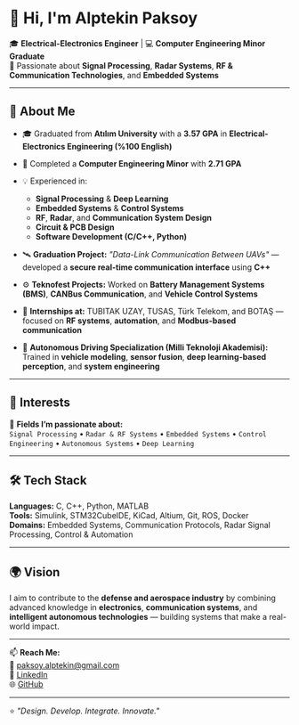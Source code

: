 # 👋 Hi, I'm Alptekin Paksoy  

🎓 **Electrical-Electronics Engineer** | 💻 **Computer Engineering Minor Graduate**  
🔬 Passionate about **Signal Processing**, **Radar Systems**, **RF & Communication Technologies**, and **Embedded Systems**  

---

## 🚀 About Me  

- 🎓 Graduated from **Atılım University** with a **3.57 GPA** in **Electrical-Electronics Engineering (%100 English)**  
- 🎯 Completed a **Computer Engineering Minor** with **2.71 GPA**  
- 💡 Experienced in:
  - **Signal Processing** & **Deep Learning**  
  - **Embedded Systems** & **Control Systems**  
  - **RF**, **Radar**, and **Communication System Design**  
  - **Circuit & PCB Design**  
  - **Software Development (C/C++, Python)**  

- 🛰️ **Graduation Project:** *"Data-Link Communication Between UAVs"* — developed a **secure real-time communication interface** using **C++**  
- ⚙️ **Teknofest Projects:** Worked on **Battery Management Systems (BMS)**, **CANBus Communication**, and **Vehicle Control Systems**  
- 🧭 **Internships at:** TUBITAK UZAY, TUSAS, Türk Telekom, and BOTAŞ — focused on **RF systems**, **automation**, and **Modbus-based communication**  
- 🤖 **Autonomous Driving Specialization (Milli Teknoloji Akademisi):** Trained in **vehicle modeling**, **sensor fusion**, **deep learning-based perception**, and **system engineering**

---

## 🧠 Interests  

💬 **Fields I’m passionate about:**  
`Signal Processing` • `Radar & RF Systems` • `Embedded Systems` • `Control Engineering` • `Autonomous Systems` • `Deep Learning`  

---

## 🛠️ Tech Stack  

**Languages:** C, C++, Python, MATLAB  
**Tools:** Simulink, STM32CubeIDE, KiCad, Altium, Git, ROS, Docker  
**Domains:** Embedded Systems, Communication Protocols, Radar Signal Processing, Control & Automation  

---

## 🌍 Vision  

I aim to contribute to the **defense and aerospace industry** by combining advanced knowledge in **electronics**, **communication systems**, and **intelligent autonomous technologies** — building systems that make a real-world impact.  

---

📫 **Reach Me:**  
📧 [paksoy.alptekin@gmail.com](mailto:paksoy.alptekin@gmail.com)  
🔗 [LinkedIn](https://linkedin.com/in/alptekinpaksoy)  
🌐 [GitHub](https://github.com/AlptekinPaksoy)  

---
⭐ *"Design. Develop. Integrate. Innovate."*  
